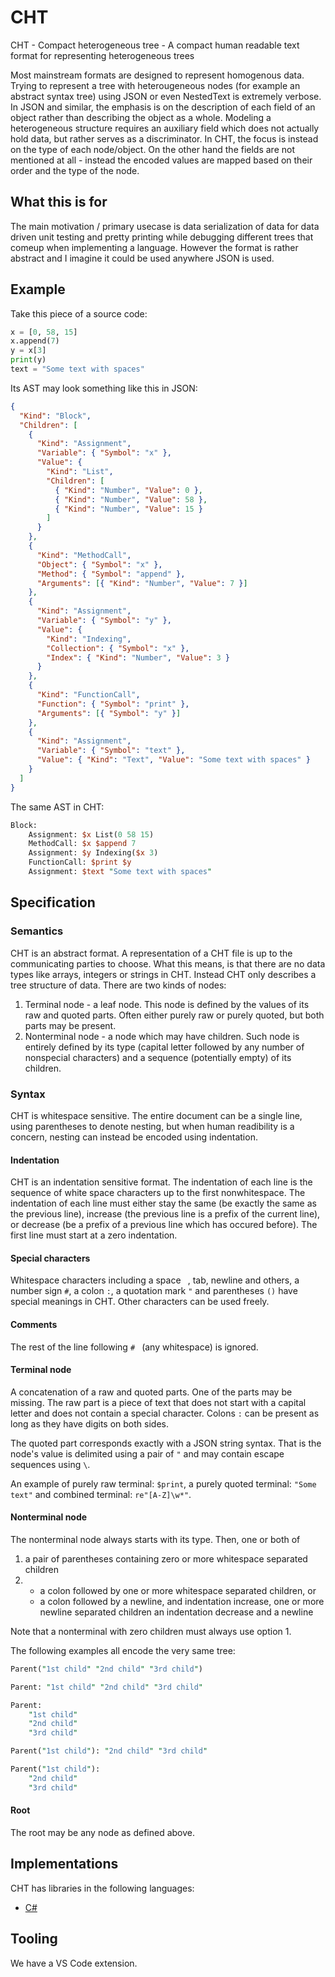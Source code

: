 # CHT

CHT - Compact heterogeneous tree - A compact human readable text format for representing heterogeneous trees

Most mainstream formats are designed to represent homogenous data. Trying to represent a tree with heterougeneous nodes (for example an abstract syntax tree) using JSON or even NestedText is extremely verbose. In JSON and similar, the emphasis is on the description of each field of an object rather than describing the object as a whole. Modeling a heterogeneous structure requires an auxiliary field which does not actually hold data, but rather serves as a discriminator. In CHT, the focus is instead on the type of each node/object. On the other hand the fields are not mentioned at all - instead the encoded values are mapped based on their order and the type of the node.

## What this is for

The main motivation / primary usecase is data serialization of data for data driven unit testing and pretty printing while debugging different trees that comeup when implementing a language. However the format is rather abstract and I imagine it could be used anywhere JSON is used.

## Example

Take this piece of a source code:

```python
x = [0, 58, 15]
x.append(7)
y = x[3]
print(y)
text = "Some text with spaces"
```

Its AST may look something like this in JSON:

```json
{
  "Kind": "Block",
  "Children": [
    {
      "Kind": "Assignment",
      "Variable": { "Symbol": "x" },
      "Value": {
        "Kind": "List",
        "Children": [
          { "Kind": "Number", "Value": 0 },
          { "Kind": "Number", "Value": 58 },
          { "Kind": "Number", "Value": 15 }
        ]
      }
    },
    {
      "Kind": "MethodCall",
      "Object": { "Symbol": "x" },
      "Method": { "Symbol": "append" },
      "Arguments": [{ "Kind": "Number", "Value": 7 }]
    },
    {
      "Kind": "Assignment",
      "Variable": { "Symbol": "y" },
      "Value": {
        "Kind": "Indexing",
        "Collection": { "Symbol": "x" },
        "Index": { "Kind": "Number", "Value": 3 }
      }
    },
    {
      "Kind": "FunctionCall",
      "Function": { "Symbol": "print" },
      "Arguments": [{ "Symbol": "y" }]
    },
    {
      "Kind": "Assignment",
      "Variable": { "Symbol": "text" },
      "Value": { "Kind": "Text", "Value": "Some text with spaces" }
    }
  ]
}
```

The same AST in CHT:

```perl
Block:
    Assignment: $x List(0 58 15)
    MethodCall: $x $append 7
    Assignment: $y Indexing($x 3)
    FunctionCall: $print $y
    Assignment: $text "Some text with spaces"
```

## Specification

### Semantics

CHT is an abstract format. A representation of a CHT file is up to the communicating parties to choose. What this means, is that there are no data types like arrays, integers or strings in CHT. Instead CHT only describes a tree structure of data.
There are two kinds of nodes:

1. Terminal node - a leaf node. This node is defined by the values of its raw and quoted parts. Often either purely raw or purely quoted, but both parts may be present.
2. Nonterminal node - a node which may have children. Such node is entirely defined by its type (capital letter followed by any number of nonspecial characters) and a sequence (potentially empty) of its children.

### Syntax

CHT is whitespace sensitive. The entire document can be a single line, using parentheses to denote nesting, but when human readibility is a concern, nesting can instead be encoded using indentation.

#### Indentation

CHT is an indentation sensitive format. The indentation of each line is the sequence of white space characters up to the first nonwhitespace. The indentation of each line must either stay the same (be exactly the same as the previous line), increase (the previous line is a prefix of the current line), or decrease (be a prefix of a previous line which has occured before). The first line must start at a zero indentation.

#### Special characters

Whitespace characters including a space ` `, tab, newline and others, a number sign `#`, a colon `:`, a quotation mark `"` and parentheses `()` have special meanings in CHT. Other characters can be used freely.

#### Comments

The rest of the line following `# ` (any whitespace) is ignored.

#### Terminal node

A concatenation of a raw and quoted parts. One of the parts may be missing. The raw part is a piece of text that does not start with a capital letter and does not contain a special character. Colons `:` can be present as long as they have digits on both sides.

The quoted part corresponds exactly with a JSON string syntax. That is the node's value is delimited using a pair of `"` and may contain escape sequences using `\`.

An example of purely raw terminal: `$print`, a purely quoted terminal: `"Some text"` and combined terminal: `re"[A-Z]\w*"`.

#### Nonterminal node

The nonterminal node always starts with its type. Then, one or both of

1. a pair of parentheses containing zero or more whitespace separated children
2. - a colon followed by one or more whitespace separated children, or
   - a colon followed by a newline, and indentation increase, one or more newline separated children an indentation decrease and a newline

Note that a nonterminal with zero children must always use option 1.

The following examples all encode the very same tree:

```perl
Parent("1st child" "2nd child" "3rd child")
```

```perl
Parent: "1st child" "2nd child" "3rd child"
```

```perl
Parent:
    "1st child"
    "2nd child"
    "3rd child"
```

```perl
Parent("1st child"): "2nd child" "3rd child"
```

```perl
Parent("1st child"):
    "2nd child"
    "3rd child"
```

#### Root

The root may be any node as defined above.

## Implementations

CHT has libraries in the following languages:

- [C#](cs)

## Tooling

We have a VS Code extension.
